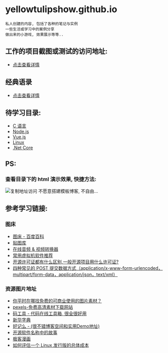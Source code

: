 # yellowtulipshow.github.io

    私人创建的内容, 包括了各种的笔记与实例
    一些生活或学习中的案例分享
    做出来的小游戏, 效果展示等等..

## 工作的项目截图或测试的访问地址:
* [点击查看详情](work/README.md)

## 经典语录
* [点击查看详情](classic_quotation.md)

## 待学习目录:
* [C 语言](./c/README.md)
* [Node.js](./node.js/README.md)
* [Vue.js](./vue.js/README.md)
* [Linux](./linux/README.md)
* [.Net Core](./dotnetcore/README.md)

## PS:
### 查看目录下的 html 演示效果, 快捷方法:
![复制地址访问](https://ytsimg.gitee.io/blog/yts_github_io/copy_address_access.png)
不愿意搭建模板博客, 不自由...

## 参考学习链接:
### 图床
* [图床 - 百度百科](https://baike.baidu.com/item/图床)
* [贴图库](http://www.tietuku.com)
* [在线音频 & 视频转换器](https://www.media.io/zh/)
* [常用虚拟机软件推荐](https://blog.csdn.net/tzhuwb/article/details/77410893)
* [开源许可证都有什么区别,一般开源项目用什么许可证?](https://www.zhihu.com/question/28292322)
* [四种常见的 POST 提交数据方式（application/x-www-form-urlencoded，multipart/form-data，application/json，text/xml）](https://blog.csdn.net/xiao__jia__jia/article/details/79357274)

### 资源图片地址
* [你平时在哪找免费的可商业使用的图片素材？](https://www.zhihu.com/question/21757507)
* [pexels-免费高清素材下载网站](https://www.pexels.com/)
* [码工具 - 代码在线工具箱, 很全很好用](http://www.matools.com/)
* [新华字典](https://zidian.911cha.com/)
* [好记么 - (很不错博客空间和实用Demo地址)](https://haoji.me/)
* [开源软件名称中的故事](https://linux.cn/article-11688-1.html)
* [极客漫画](https://linux.cn/talk/comic/)
* [如何评估一个 Linux 发行版的总体成本](https://linux.cn/article-10684-1.html)
